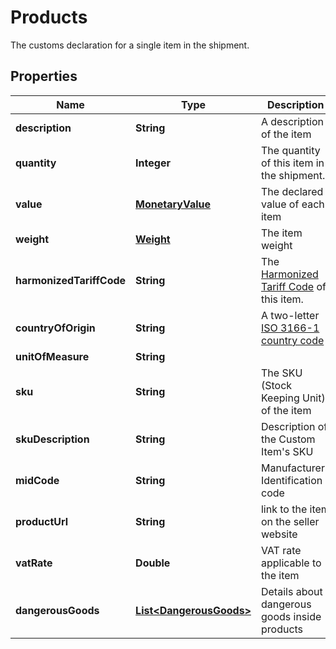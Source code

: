 

# Products

The customs declaration for a single item in the shipment.

## Properties

| Name | Type | Description | Notes |
|------------ | ------------- | ------------- | -------------|
|**description** | **String** | A description of the item |  [optional] |
|**quantity** | **Integer** | The quantity of this item in the shipment. |  [optional] |
|**value** | [**MonetaryValue**](MonetaryValue.md) | The declared value of each item |  [optional] |
|**weight** | [**Weight**](Weight.md) | The item weight |  [optional] |
|**harmonizedTariffCode** | **String** | The [Harmonized Tariff Code](https://en.wikipedia.org/wiki/Harmonized_System) of this item. |  [optional] |
|**countryOfOrigin** | **String** | A two-letter [ISO 3166-1 country code](https://en.wikipedia.org/wiki/ISO_3166-1)  |  [optional] |
|**unitOfMeasure** | **String** |  |  [optional] |
|**sku** | **String** | The SKU (Stock Keeping Unit) of the item |  [optional] |
|**skuDescription** | **String** | Description of the Custom Item&#39;s SKU |  [optional] |
|**midCode** | **String** | Manufacturers Identification code |  [optional] |
|**productUrl** | **String** | link to the item on the seller website |  [optional] |
|**vatRate** | **Double** | VAT rate applicable to the item |  [optional] |
|**dangerousGoods** | [**List&lt;DangerousGoods&gt;**](DangerousGoods.md) | Details about dangerous goods inside products |  [optional] |



